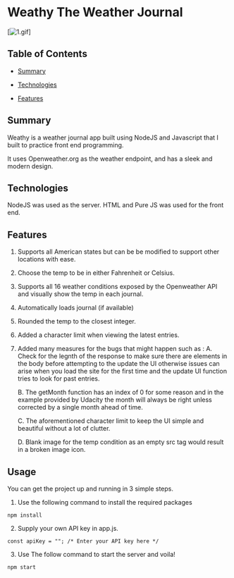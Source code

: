 # Weathy The Weather Journal

[![1.gif](https://i.postimg.cc/5yxWQMfQ/1.gif)]

## Table of Contents

* [Summary](#Summary)

* [Technologies](#Technologies)

* [Features](#Features)

## Summary

Weathy is a weather journal app built using NodeJS and Javascript that I built to practice front end programming.

It uses Openweather.org as the weather endpoint, and has a sleek and modern design.

## Technologies

NodeJS was used as the server.
HTML and Pure JS was used for the front end.


## Features

1. Supports all American states but can be be modified to support other locations with ease.

2. Choose the temp to be in either Fahrenheit or Celsius.

3. Supports all 16 weather conditions exposed by the Openweather API and visually show the temp in each journal. 

4. Automatically loads journal (if available)

5. Rounded the temp to the closest integer.

6. Added a character limit when viewing the latest entries.

7. Added many measures for the bugs that might happen such as :
     A. Check for the legnth of the response to make sure there are elements in the body before attempting to the update the UI otherwise issues can arise when you load the site for the first time and the update UI function tries to look for past entries.

     B. The getMonth function has an index of 0 for some reason and in the example provided by Udacity the month will always be right unless corrected by a single month ahead of time.

     C. The aforementioned character limit to keep the UI simple and beautiful without a lot of clutter.

     D. Blank image for the temp condition as an empty src tag would result in a broken image icon.
		 

## Usage

You can get the project up and running in 3 simple steps.

1. Use the following command to install the required packages
```
npm install
```

2. Supply your own API key in app.js.
```
const apiKey = ""; /* Enter your API key here */
```
3. Use The follow command to start the server and voila!
```
npm start
```